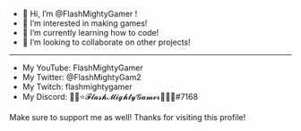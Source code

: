 - 👋 Hi, I’m @FlashMightyGamer !
- 👀 I’m interested in making games!
- 🌱 I’m currently learning how to code!
- 💞️ I’m looking to collaborate on other projects!

-----------------------------------------------------

- My YouTube: FlashMightyGamer
- My Twitter: @FlashMightyGam2
- My Twitch: flashmightygamer
- My Discord: 👑💫⭐𝓕𝓵𝓪𝓼𝓱𝓜𝓲𝓰𝓱𝓽𝔂𝓖𝓪𝓶𝓮𝓻👑✨🌟#7168



Make sure to support me as well!
Thanks for visiting this profile!

